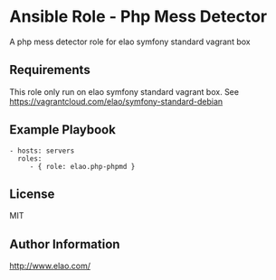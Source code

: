 Ansible Role - Php Mess Detector
==============================

A php mess detector role for elao symfony standard vagrant box

Requirements
------------

This role only run on elao symfony standard vagrant box. See https://vagrantcloud.com/elao/symfony-standard-debian


Example Playbook
----------------

    - hosts: servers
      roles:
         - { role: elao.php-phpmd }


License
-------

MIT


Author Information
------------------

http://www.elao.com/
